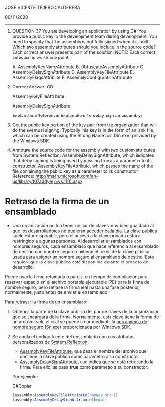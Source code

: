 JOSÉ VICENTE TEJERO CALDERERA

06/11/2020

_________________________________________________________



1. QUESTION 37
    You are developing an application by using C#. You provide a public key to the development team during development.   You need to specify that the assembly is not fully signed when it is built.
    Which two assembly attributes should you include in the source code? Each correct answer presents part of   the solution.
    NOTE: Each correct selection is worth one point.
    
    A. AssemblyKeyNameAttribute
    B. ObfuscateAssemblyAttribute
    C. AssemblyDelaySignAttribute
    D. AssemblyKeyFileAttribute
    E. AssemblyFlagsAttribute
    F. AssemblyConfigurationAttribute
    
    
    
2. Correct Answer: CD

    AssemblyKeyFileAttribute

    AssemblyDelaySignAttribute

    

    Explanation/Reference:
    Explanation:
    To delay-sign an assembly:

3. Get the public key portion of the key pair from the organization that will do the eventual signing. Typically this key is in the form of an .snk file, which can be created using the Strong Name tool (Sn.exe) provided by the Windows SDK.

4. Annotate the source code for the assembly with two custom attributes from System.Reflection:
  AssemblyDelaySignAttribute, which indicates that delay signing is being used by passing true as a
  parameter to its constructor.
  AssemblyKeyFileAttribute, which passes the name of the file containing the public key as a parameter to its
  constructor.
  Reference:
  http://msdn.microsoft.com/en-us/library/t07a3dye(v=vs.110).aspx



# Retraso de la firma de un ensamblado

- Una organización podría tener un par de claves muy bien guardado al que los desarrolladores no pudieran acceder cada día. La clave pública suele estar disponible, pero el acceso a la clave privada estaría restringido a algunas personas. Al desarrollar ensamblados con nombres seguros, cada ensamblado que hace referencia al ensamblado de destino con nombre seguro contiene el token de la clave pública usada para asignar un nombre seguro al ensamblado de destino. Esto requiere que la clave pública esté disponible durante el proceso de desarrollo.

Puede usar la firma retardada o parcial en tiempo de compilación para reservar espacio en el archivo portable ejecutable (PE) para la firma de nombre seguro, pero retrase la firma real hasta una fase posterior, normalmente, justo antes de enviar el ensamblado.

Para retrasar la firma de un ensamblado:

1. Obtenga la parte de la clave pública del par de claves de la organización que se encargará de la firma. Normalmente, esta clave tiene la forma de un archivo *.snk*, el cual se puede crear mediante la [herramienta de nombre seguro (Sn.exe)](https://docs.microsoft.com/es-es/dotnet/framework/tools/sn-exe-strong-name-tool) proporcionada por Windows SDK.

2. Se anota el código fuente del ensamblado con dos atributos personalizados de [System.Reflection](https://docs.microsoft.com/es-es/dotnet/api/system.reflection):

   - [AssemblyKeyFileAttribute](https://docs.microsoft.com/es-es/dotnet/api/system.reflection.assemblykeyfileattribute), que pasa el nombre del archivo que contiene la clave pública como parámetro a su constructor.
   - [AssemblyDelaySignAttribute](https://docs.microsoft.com/es-es/dotnet/api/system.reflection.assemblydelaysignattribute), que indica que se está retrasando la firma. Para ello, se pasa **true** como parámetro a su constructor.

   Por ejemplo:

   C#Copiar

   ```csharp
   [assembly:AssemblyKeyFileAttribute("myKey.snk")]
   [assembly:AssemblyDelaySignAttribute(true)]
   ```